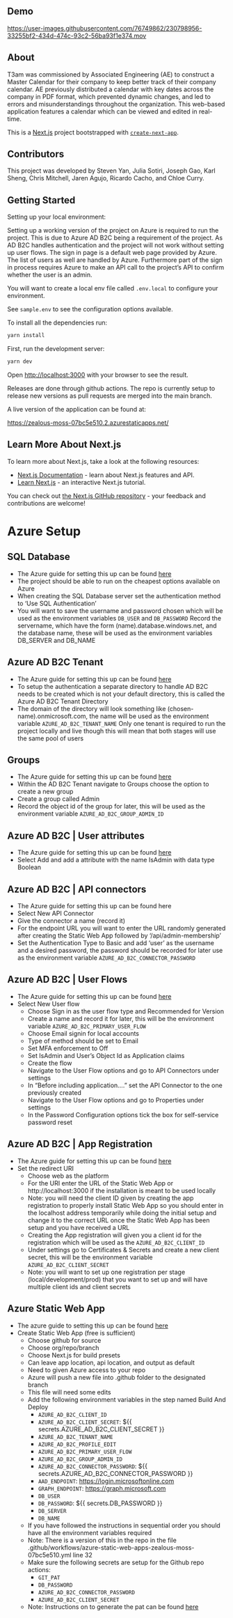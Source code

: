 ## Demo


https://user-images.githubusercontent.com/76749862/230798956-33255bf2-434d-474c-93c2-56ba93f1e374.mov


## About

T3am was commissioned by Associated Engineering (AE) to construct a Master Calendar for their company to keep better track of their company calendar. AE previously distributed a calendar with key dates across the company in PDF format, which prevented dynamic changes, and led to errors and misunderstandings throughout the organization. This web-based application features a calendar which can be viewed and edited in real-time.

This is a [Next.js](https://nextjs.org/) project bootstrapped with [`create-next-app`](https://github.com/vercel/next.js/tree/canary/packages/create-next-app).

## Contributors

This project was developed by Steven Yan, Julia Sotiri, Joseph Gao, Karl Sheng, Chris Mitchell, Jaren Agujo, Ricardo Cacho, and Chloe Curry.

## Getting Started

Setting up your local environment:

Setting up a working version of the project on Azure is required to run the project. This is due to Azure AD B2C being a requirement of the project. As AD B2C handles authentication and the project will not work without setting up user flows. The sign in page is a default web page provided by Azure. The list of users as well are handled by Azure. Furthermore part of the sign in process requires Azure to make an API call to the project’s API to confirm whether the user is an admin.

You will want to create a local env file called `.env.local` to configure your environment.

See `sample.env` to see the configuration options available.

To install all the dependencies run:

```bash
yarn install
```

First, run the development server:

```bash
yarn dev
```

Open [http://localhost:3000](http://localhost:3000) with your browser to see the result.

Releases are done through github actions. The repo is currently setup to release new versions as pull requests are merged into the main branch.

A live version of the application can be found at:

https://zealous-moss-07bc5e510.2.azurestaticapps.net/

## Learn More About Next.js

To learn more about Next.js, take a look at the following resources:

- [Next.js Documentation](https://nextjs.org/docs) - learn about Next.js features and API.
- [Learn Next.js](https://nextjs.org/learn) - an interactive Next.js tutorial.

You can check out [the Next.js GitHub repository](https://github.com/vercel/next.js/) - your feedback and contributions are welcome!

# Azure Setup

## SQL Database

- The Azure guide for setting this up can be found [here](https://learn.microsoft.com/en-us/azure/azure-sql/database/single-database-create-quickstart?view=azuresql&tabs=azure-portal)
- The project should be able to run on the cheapest options available on Azure
- When creating the SQL Database server set the authentication method to ‘Use SQL Authentication’
- You will want to save the username and password chosen which will be used as the environment variables `​​DB_USER` and `DB_PASSWORD`
  Record the servername, which have the form (name).database.windows.net, and the database name, these will be used as the environment variables DB_SERVER and DB_NAME

## Azure AD B2C Tenant

- The Azure guide for setting this up can be found [here](https://learn.microsoft.com/en-ca/azure/active-directory-b2c/tutorial-create-tenant?WT.mc_id=Portal-Microsoft_AAD_B2CAdmin)
- To setup the authentication a separate directory to handle AD B2C needs to be created which is not your default directory, this is called the Azure AD B2C Tenant Directory
- The domain of the directory will look something like (chosen-name).onmicrosoft.com, the name will be used as the environment variable `AZURE_AD_B2C_TENANT_NAME`
  Only one tenant is required to run the project locally and live though this will mean that both stages will use the same pool of users

## Groups

- The Azure guide for setting this up can be found [here](https://learn.microsoft.com/en-us/azure/active-directory/fundamentals/how-to-manage-groups)
- Within the AD B2C Tenant navigate to Groups choose the option to create a new group
- Create a group called Admin
- Record the object id of the group for later, this will be used as the environment variable `AZURE_AD_B2C_GROUP_ADMIN_ID`

## Azure AD B2C | User attributes

- The Azure guide for setting this up can be found [here](https://learn.microsoft.com/en-us/azure/active-directory/external-identities/user-flow-add-custom-attributes)
- Select Add and add a attribute with the name IsAdmin with data type Boolean

## Azure AD B2C | API connectors

- The Azure guide for setting this up can be found here
- Select New API Connector
- Give the connector a name (record it)
- For the endpoint URL you will want to enter the URL randomly generated after creating the Static Web App followed by ‘/api/admin-membership’
- Set the Authentication Type to Basic and add ‘user’ as the username and a desired password, the password should be recorded for later use as the environment variable `AZURE_AD_B2C_CONNECTOR_PASSWORD`

## Azure AD B2C | User Flows

- The Azure guide for setting this up can be found [here](https://learn.microsoft.com/en-us/azure/active-directory-b2c/add-sign-up-and-sign-in-policy?pivots=b2c-user-flow)
- Select New User flow
  - Choose Sign in as the user flow type and Recommended for Version
  - Create a name and record it for later, this will be the environment variable `AZURE_AD_B2C_PRIMARY_USER_FLOW`
  - Choose Email signin for local accounts
  - Type of method should be set to Email
  - Set MFA enforcement to Off
  - Set IsAdmin and User’s Object Id as Application claims
  - Create the flow
  - Navigate to the User Flow options and go to API Connectors under settings
  - In “Before including application….” set the API Connector to the one previously created
  - Navigate to the User Flow options and go to Properties under settings
  - In the Password Configuration options tick the box for self-service password reset

## Azure AD B2C | App Registration

- The Azure guide for setting this up can be found [here](https://learn.microsoft.com/en-us/azure/active-directory-b2c/tutorial-register-applications?tabs=app-reg-ga)
- Set the redirect URI
  - Choose web as the platform
  - For the URI enter the URL of the Static Web App or http://localhost:3000 if the installation is meant to be used locally
  - Note: you will need the client ID given by creating the app registration to properly install Static Web App so you should enter in the localhost address temporarily while doing the initial setup and change it to the correct URL once the Static Web App has been setup and you have received a URL
  - Creating the App registration will given you a client id for the registration which will be used as the `AZURE_AD_B2C_CLIENT_ID`
  - Under settings go to Certificates & Secrets and create a new client secret, this will be the environment variable `AZURE_AD_B2C_CLIENT_SECRET`
  - Note: you will want to set up one registration per stage (local/development/prod) that you want to set up and will have multiple client ids and client secrets

## Azure Static Web App

- The azure guide to setting this up can be found [here](https://learn.microsoft.com/en-us/azure/static-web-apps/get-started-portal?tabs=vanilla-javascript&pivots=github)
- Create Static Web App (free is sufficient)
  - Choose github for source
  - Choose org/repo/branch
  - Choose Next.js for build presets
  - Can leave app location, api location, and output as default
  - Need to given Azure access to your repo
  - Azure will push a new file into .github folder to the designated branch
  - This file will need some edits
  - Add the following environment variables in the step named Build And Deploy
    - `AZURE_AD_B2C_CLIENT_ID`
    - `AZURE_AD_B2C_CLIENT_SECRET`: ${{ secrets.AZURE_AD_B2C_CLIENT_SECRET }}
    - `AZURE_AD_B2C_TENANT_NAME`
    - `AZURE_AD_B2C_PROFILE_EDIT`
    - `AZURE_AD_B2C_PRIMARY_USER_FLOW`
    - `AZURE_AD_B2C_GROUP_ADMIN_ID`
    - `AZURE_AD_B2C_CONNECTOR_PASSWORD`: ${{ secrets.AZURE_AD_B2C_CONNECTOR_PASSWORD }}
    - `AAD_ENDPOINT`: https://login.microsoftonline.com
    - `GRAPH_ENDPOINT`: https://graph.microsoft.com
    - `DB_USER`
    - `DB_PASSWORD`: ${{ secrets.DB_PASSWORD }}
    - `DB_SERVER`
    - `DB_NAME`
  - If you have followed the instructions in sequential order you should have all the environment variables required
  - Note: There is a version of this in the repo in the file .github/workflows/azure-static-web-apps-zealous-moss-07bc5e510.yml line 32
  - Make sure the following secrets are setup for the Github repo actions:
    - `GIT_PAT`
    - `DB_PASSWORD`
    - `AZURE_AD_B2C_CONNECTOR_PASSWORD`
    - `AZURE_AD_B2C_CLIENT_SECRET`
  - Note: Instructions on to generate the pat can be found [here](https://docs.github.com/en/authentication/keeping-your-account-and-data-secure/creating-a-personal-access-token)
